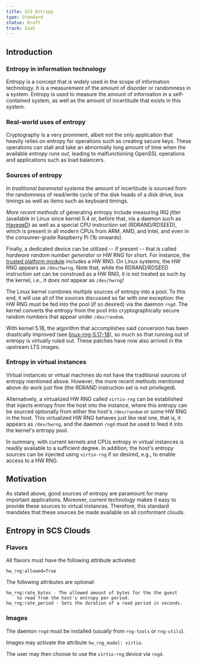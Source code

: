 ```yaml
---
title: SCS Entropy
type: Standard
status: Draft
track: IaaS
---
```


## Introduction

### Entropy in information technology

Entropy is a concept that is widely used in the scope of information
technology. It is a measurement of the amount of disorder or randomness in
a system. Entropy is used to measure the amount of information in a
self-contained system, as well as the amount of incertitude that exists in this
system.

### Real-world uses of entropy

Cryptography is a very prominent, albeit not the only application that
heavily relies on entropy for operations such as creating secure keys.
These operations can stall and take an abnormally long amount of time
when the available _entropy runs out_, leading to malfunctioning OpenSSL
operations and applications such as load balancers.

### Sources of entropy

In _traditional baremetal systems_ the amount of incertitude is sourced
from the randomness of read/write cycle of the disk heads of a disk drive,
bus timings as well as items such as keyboard timings.

_More recent methods_ of generating entropy include measuring IRQ jitter
(available in Linux since kernel 5.4 or, before that, via a daemon such as
[HavegeD](http://www.issihosts.com/haveged/)) as well as a special CPU
instruction set (RDRAND/RDSEED), which is present in all modern CPUs from
ARM, AMD, and Intel, and even in the consumer-grade Raspberry Pi
(1b onwards).

Finally, a dedicated device can be utilized -- if present -- that is
called _hardware random number generator_ or HW RNG for short. For instance,
the [trusted platform module](https://en.wikipedia.org/wiki/Trusted_Platform_Module)
includes a HW RNG. On Linux systems, the HW RNG appears as `/dev/hwrng`.
Note that, while the RDRAND/RDSEED instruction set can be construed as
a HW RNG, it is not treated as such by the kernel, i.e., it _does not_
appear as `/dev/hwrng`!

The Linux kernel combines multiple sources of entropy into a pool. To this
end, it will use all of the sources discussed so far with one exception:
the HW RNG must be fed into the pool (if so desired) via the daemon `rngd`.
The kernel converts the entropy from the pool into cryptographically
secure random numbers that appear under `/dev/random`.

With kernel 5.18, the algorithm that accomplishes
said conversion has been drastically improved (see 
[linux-rng-5.17-18](https://web.archive.org/web/20230321040526/https://www.zx2c4.com/projects/linux-rng-5.17-5.18/)),
so much so that running out of entropy is virtually ruled out.
These patches have now also arrived in the upstream LTS images.

### Entropy in virtual instances

Virtual instances or virtual machines do not have the traditional sources
of entropy mentioned above. However, the more recent methods mentioned
above do work just fine (the RDRAND instruction set is not privileged).

Alternatively, a virtualized HW RNG called `virtio-rng` can be established
that injects entropy from the host into the instance, where this
entropy can be sourced optionally from either the host's `/dev/random` or
some HW RNG in the host. This virtualized HW RNG behaves just like real
one, that is, it appears as `/dev/hwrng`, and the daemon `rngd` must
be used to feed it into the kernel's entropy pool.

In summary, with current kernels and CPUs entropy in virtual instances
is readily available to a sufficient degree. In addition, the host's
entropy sources can be injected using `virtio-rng` if so desired, e.g.,
to enable access to a HW RNG.

## Motivation

As stated above, good sources of entropy are paramount for many
important applications. Moreover, current technology makes it easy
to provide these sources to virtual instances. Therefore, this standard
mandates that these sources be made available on all conformant clouds.

## Entropy in SCS Clouds

### Flavors

All flavors must have the following attribute activated:

```console
hw_rng:allowed=True
```

The following attributes are optional:

```console
hw_rng:rate_bytes - The allowed amount of bytes for the the guest
    to read from the host's entropy per period.
hw_rng:rate_period - Sets the duration of a read period in seconds.
```

### Images

The daemon `rngd` must be installed (usually from `rng-tools`
or `rng-utils`).

Images may activate the attribute `hw_rng_model: virtio`.

The user may then choose to use the `virtio-rng` device via `rngd`.
